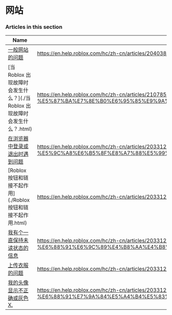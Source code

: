 # 网站  
### Articles in this section
Name|URL
-|-
[一般网站的问题](./一般网站的问题.html) |https://en.help.roblox.com/hc/zh-cn/articles/204038784-%E4%B8%80%E8%88%AC%E7%BD%91%E7%AB%99%E7%9A%84%E9%97%AE%E9%A2%98
[当 Roblox 出现故障时会发生什么？](./当 Roblox 出现故障时会发生什么？.html) |https://en.help.roblox.com/hc/zh-cn/articles/210785523-%E5%BD%93-Roblox-%E5%87%BA%E7%8E%B0%E6%95%85%E9%9A%9C%E6%97%B6%E4%BC%9A%E5%8F%91%E7%94%9F%E4%BB%80%E4%B9%88-
[在浏览器中登录或退出时遇到问题](./在浏览器中登录或退出时遇到问题.html) |https://en.help.roblox.com/hc/zh-cn/articles/203312820-%E5%9C%A8%E6%B5%8F%E8%A7%88%E5%99%A8%E4%B8%AD%E7%99%BB%E5%BD%95%E6%88%96%E9%80%80%E5%87%BA%E6%97%B6%E9%81%87%E5%88%B0%E9%97%AE%E9%A2%98
[Roblox 按钮和链接不起作用](./Roblox 按钮和链接不起作用.html) |https://en.help.roblox.com/hc/zh-cn/articles/203312810-Roblox-%E6%8C%89%E9%92%AE%E5%92%8C%E9%93%BE%E6%8E%A5%E4%B8%8D%E8%B5%B7%E4%BD%9C%E7%94%A8
[我有个一直保持未读状态的信息](./我有个一直保持未读状态的信息.html) |https://en.help.roblox.com/hc/zh-cn/articles/203312970-%E6%88%91%E6%9C%89%E4%B8%AA%E4%B8%80%E7%9B%B4%E4%BF%9D%E6%8C%81%E6%9C%AA%E8%AF%BB%E7%8A%B6%E6%80%81%E7%9A%84%E4%BF%A1%E6%81%AF
[上传衣服的问题](./上传衣服的问题.html) |https://en.help.roblox.com/hc/zh-cn/articles/203312930-%E4%B8%8A%E4%BC%A0%E8%A1%A3%E6%9C%8D%E7%9A%84%E9%97%AE%E9%A2%98
[我的头像显示不正确或灰色X.](./我的头像显示不正确或灰色X..html) |https://en.help.roblox.com/hc/zh-cn/articles/203312960-%E6%88%91%E7%9A%84%E5%A4%B4%E5%83%8F%E6%98%BE%E7%A4%BA%E4%B8%8D%E6%AD%A3%E7%A1%AE%E6%88%96%E7%81%B0%E8%89%B2X-